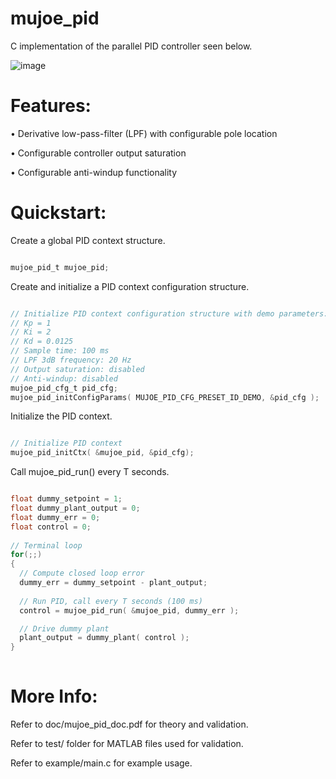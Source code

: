 # mujoe_pid

C implementation of the parallel PID controller seen below.

![image](https://user-images.githubusercontent.com/5027131/206946790-bd493dfe-8533-4656-8a61-e66577dcd059.png)

# Features:

• Derivative low-pass-filter (LPF) with configurable pole location

• Configurable controller output saturation

• Configurable anti-windup functionality


# Quickstart:

Create a global PID context structure.

```c

mujoe_pid_t mujoe_pid;

```

Create and initialize a PID context configuration structure.

```c

// Initialize PID context configuration structure with demo parameters:
// Kp = 1
// Ki = 2
// Kd = 0.0125
// Sample time: 100 ms
// LPF 3dB frequency: 20 Hz
// Output saturation: disabled
// Anti-windup: disabled
mujoe_pid_cfg_t pid_cfg;
mujoe_pid_initConfigParams( MUJOE_PID_CFG_PRESET_ID_DEMO, &pid_cfg );

```

Initialize the PID context.

```c

// Initialize PID context
mujoe_pid_initCtx( &mujoe_pid, &pid_cfg);

```

    
Call mujoe_pid_run() every T seconds.

```c

float dummy_setpoint = 1;
float dummy_plant_output = 0;
float dummy_err = 0;
float control = 0;
	
// Terminal loop
for(;;)
{
  // Compute closed loop error
  dummy_err = dummy_setpoint - plant_output;
		
  // Run PID, call every T seconds (100 ms)
  control = mujoe_pid_run( &mujoe_pid, dummy_err );

  // Drive dummy plant
  plant_output = dummy_plant( control );
}
  
```

# More Info:

Refer to doc/mujoe_pid_doc.pdf for theory and validation.

Refer to test/ folder for MATLAB  files used for validation.

Refer to example/main.c for example usage.

